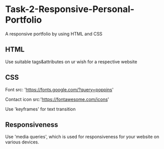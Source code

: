# Task-2-Responsive-Personal-Portfolio
A responsive portfolio  by using HTML and CSS

## HTML 
Use suitable tags&attributes on ur wish for a respective website

## CSS 
Font src: 'https://fonts.google.com/?query=poppins'

Contact icon src:'https://fontawesome.com/icons'

Use 'keyframes' for text transition
## Responsiveness
Use 'media queries', which is used for responsiveness for your website on various devices.



 
